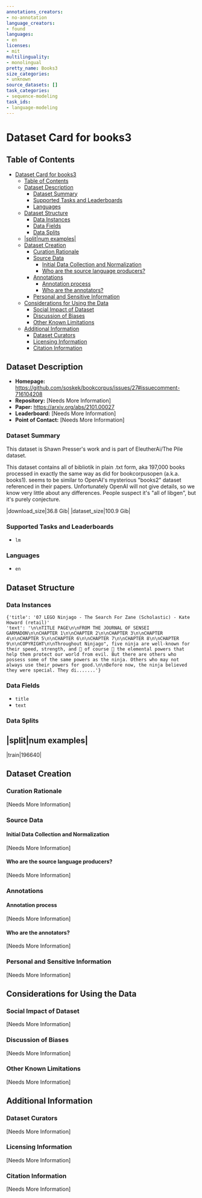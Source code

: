 ```yaml
---
annotations_creators:
- no-annotation
language_creators:
- found
languages:
- en
licenses:
- mit
multilinguality:
- monolingual
pretty_name: Books3
size_categories:
- unknown
source_datasets: []
task_categories:
- sequence-modeling
task_ids:
- language-modeling
---
```


# Dataset Card for books3

## Table of Contents
- [Dataset Card for books3](#dataset-card-for-books3)
  - [Table of Contents](#table-of-contents)
  - [Dataset Description](#dataset-description)
    - [Dataset Summary](#dataset-summary)
    - [Supported Tasks and Leaderboards](#supported-tasks-and-leaderboards)
    - [Languages](#languages)
  - [Dataset Structure](#dataset-structure)
    - [Data Instances](#data-instances)
    - [Data Fields](#data-fields)
    - [Data Splits](#data-splits)
  - [|split|num examples|](#splitnum-examples)
  - [Dataset Creation](#dataset-creation)
    - [Curation Rationale](#curation-rationale)
    - [Source Data](#source-data)
      - [Initial Data Collection and Normalization](#initial-data-collection-and-normalization)
      - [Who are the source language producers?](#who-are-the-source-language-producers)
    - [Annotations](#annotations)
      - [Annotation process](#annotation-process)
      - [Who are the annotators?](#who-are-the-annotators)
    - [Personal and Sensitive Information](#personal-and-sensitive-information)
  - [Considerations for Using the Data](#considerations-for-using-the-data)
    - [Social Impact of Dataset](#social-impact-of-dataset)
    - [Discussion of Biases](#discussion-of-biases)
    - [Other Known Limitations](#other-known-limitations)
  - [Additional Information](#additional-information)
    - [Dataset Curators](#dataset-curators)
    - [Licensing Information](#licensing-information)
    - [Citation Information](#citation-information)

## Dataset Description

- **Homepage:** https://github.com/soskek/bookcorpus/issues/27#issuecomment-716104208
- **Repository:** [Needs More Information]
- **Paper:** https://arxiv.org/abs/2101.00027
- **Leaderboard:** [Needs More Information]
- **Point of Contact:** [Needs More Information]

### Dataset Summary

This dataset is Shawn Presser's work and is part of EleutherAi/The Pile dataset. 

This dataset contains all of bibliotik in plain .txt form, aka 197,000 books processed in exactly  the same way as did for bookcorpusopen (a.k.a. books1). seems to be similar to OpenAI's mysterious  "books2" dataset referenced in their papers. Unfortunately OpenAI will not give details, so we know very little about any differences. People suspect it's "all of libgen", but it's purely conjecture.

|download_size|36.8 Gib|
|dataset_size|100.9 Gib|

### Supported Tasks and Leaderboards

- `lm`

### Languages

- `en`

## Dataset Structure

### Data Instances

```
{'title': '07 LEGO Ninjago - The Search For Zane (Scholastic) - Kate Howard (retail)'
'text': '\n\nTITLE PAGE\n\nFROM THE JOURNAL OF SENSEI GARMADON\n\nCHAPTER 1\n\nCHAPTER 2\n\nCHAPTER 3\n\nCHAPTER 4\n\nCHAPTER 5\n\nCHAPTER 6\n\nCHAPTER 7\n\nCHAPTER 8\n\nCHAPTER 9\n\nCOPYRIGHT\n\nThroughout Ninjago", five ninja are well-known for their speed, strength, and  of course  the elemental powers that help them protect our world from evil. But there are others who possess some of the same powers as the ninja. Others who may not always use their powers for good.\n\nBefore now, the ninja believed they were special. They di.......'}
```

### Data Fields

- `title`
- `text`

### Data Splits

|split|num examples|
--------------------------------
|train|196640|

## Dataset Creation

### Curation Rationale

[Needs More Information]

### Source Data

#### Initial Data Collection and Normalization

[Needs More Information]

#### Who are the source language producers?

[Needs More Information]

### Annotations

#### Annotation process

[Needs More Information]

#### Who are the annotators?

[Needs More Information]

### Personal and Sensitive Information

[Needs More Information]

## Considerations for Using the Data

### Social Impact of Dataset

[Needs More Information]

### Discussion of Biases

[Needs More Information]

### Other Known Limitations

[Needs More Information]

## Additional Information

### Dataset Curators

[Needs More Information]

### Licensing Information

[Needs More Information]

### Citation Information

[Needs More Information]